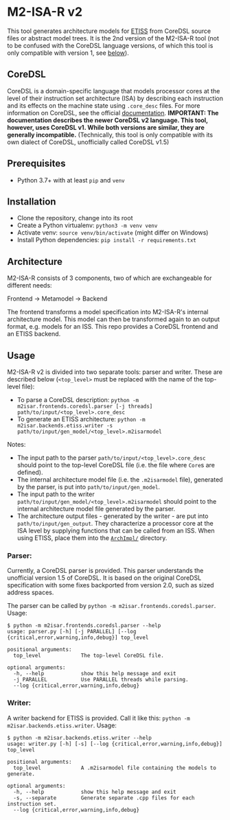 # M2-ISA-R v2

This tool generates architecture models for [ETISS](https://github.com/tum-ei-eda/etiss) from CoreDSL source files or abstract model trees. It is the 2nd version of the M2-ISA-R tool (not to be confused with the CoreDSL language versions, of which this tool is only compatible with version 1, see [below](##CoreDSL)).

## CoreDSL
CoreDSL is a domain-specific language that models processor cores at the level of their instruction set architecture (ISA) by describing each instruction and its effects on the machine state using `.core_desc` files. For more information on CoreDSL, see the official [documentation](https://github.com/Minres/CoreDSL/wiki/CoreDSL-2-programmer's-manual). **IMPORTANT: The documentation describes the newer CoreDSL v2 language. This tool, however, uses CoreDSL v1. While both versions are similar, they are generally incompatible.** (Technically, this tool is only compatible with its own dialect of CoreDSL, unofficially called CoreDSL v1.5)

## Prerequisites
- Python 3.7+ with at least `pip` and `venv`

## Installation
- Clone the repository, change into its root
- Create a Python virtualenv: `python3 -m venv venv`
- Activate venv: `source venv/bin/activate` (might differ on Windows)
- Install Python dependencies: `pip install -r requirements.txt`

## Architecture
M2-ISA-R consists of 3 components, two of which are exchangeable for different needs:

Frontend -> Metamodel -> Backend

The frontend transforms a model specification into M2-ISA-R's internal architecture model. This model can then be transformed again to an output format, e.g. models for an ISS. This repo provides a CoreDSL frontend and an ETISS backend.

## Usage
M2-ISA-R v2 is divided into two separate tools: parser and writer. These are described below (`<top_level>` must be replaced with the name of the top-level file):

- To parse a CoreDSL description: `python -m m2isar.frontends.coredsl.parser [-j threads] path/to/input/<top_level>.core_desc`
- To generate an ETISS architecture: `python -m m2isar.backends.etiss.writer -s path/to/input/gen_model/<top_level>.m2isarmodel`

Notes:
- The input path to the parser `path/to/input/<top_level>.core_desc` should point to the top-level CoreDSL file (i.e. the file where `Core`s are defined).
- The internal architecture model file (i.e. the `.m2isarmodel` file), generated by the parser, is put into `path/to/input/gen_model`.
- The input path to the writer `path/to/input/gen_model/<top_level>.m2isarmodel` should point to the internal architecture model file generated by the parser.
- The architecture output files - generated by the writer - are put into `path/to/input/gen_output`. They characterize a processor core at the ISA level by supplying functions that can be called from an ISS. When using ETISS, place them into the [`ArchImpl/`](https://github.com/tum-ei-eda/etiss/tree/master/ArchImpl) directory.

### Parser:
Currently, a CoreDSL parser is provided. This parser understands the unofficial version 1.5 of CoreDSL. It is based on the original CoreDSL specification with some fixes backported from version 2.0, such as sized address spaces.

The parser can be called by `python -m m2isar.frontends.coredsl.parser`. Usage:

```
$ python -m m2isar.frontends.coredsl.parser --help
usage: parser.py [-h] [-j PARALLEL] [--log {critical,error,warning,info,debug}] top_level

positional arguments:
  top_level             The top-level CoreDSL file.

optional arguments:
  -h, --help            show this help message and exit
  -j PARALLEL           Use PARALLEL threads while parsing.
  --log {critical,error,warning,info,debug}
```

### Writer:
A writer backend for ETISS is provided. Call it like this: `python -m m2isar.backends.etiss.writer`. Usage:

```
$ python -m m2isar.backends.etiss.writer --help
usage: writer.py [-h] [-s] [--log {critical,error,warning,info,debug}] top_level

positional arguments:
  top_level             A .m2isarmodel file containing the models to generate.

optional arguments:
  -h, --help            show this help message and exit
  -s, --separate        Generate separate .cpp files for each instruction set.
  --log {critical,error,warning,info,debug}
```
